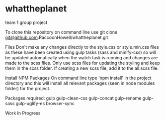 # whattheplanet
team 1 group project

To clone this repository
on command line use git clone git@github.com:RaccoonHowell/whattheplanet.git

Files
Don't make any changes directly to the style.css or style.min.css files as these have been created using gulp tasks (sass and minify-css) so will be updated automatically when the watch task is running and changes are made to the scss files. Only use scss files for updating the styling and keep them in the scss folder. If creating a new scss file, add it to the all.scss file.

Install NPM Packages
On command line type 'npm install' in the project directory and this will install all relevant packages (seen in node modules folder) for the project.

Packages required:
gulp
gulp-clean-css
gulp-concat
gulp-rename
gulp-sass
gulp-uglify-es
browser-sync

Work In Progress
